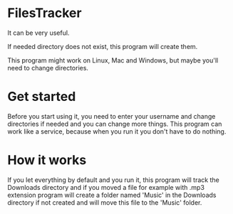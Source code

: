 # FilesTracker
It can be very useful.

If needed directory does not exist, this program will create them.

This program might work on Linux, Mac and Windows, but maybe you'll need to change directories.

# Get started
Before you start using it, you need to enter your username and change directories if needed and you can change more things.
This program can work like a service, because when you run it you don't have to do nothing.

# How it works
If you let everything by default and you run it, this program will track the Downloads directory and if you moved a file for example with .mp3 extension program will create a folder named 'Music' in the Downloads directory if not created and will move this file to the 'Music' folder.

